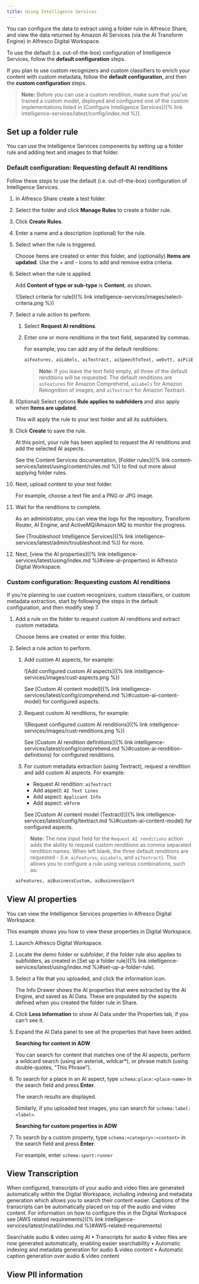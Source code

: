 ```yaml
---
title: Using Intelligence Services
---
```


You can configure the data to extract using a folder rule in Alfresco Share, and view the data returned by Amazon AI Services (via the AI Transform Engine) in Alfresco Digital Workspace.

To use the default (i.e. out-of-the-box) configuration of Intelligence Services, follow the **default configuration** steps.

If you plan to use custom recognizers and custom classifiers to enrich your content with custom metadata, follow the **default configuration**, and then the **custom configuration** steps.

> **Note:** Before you can use a custom rendition, make sure that you've trained a custom model, deployed and configured one of the custom implementations listed in [Configure Intelligence Services]({% link intelligence-services/latest/config/index.md %}).

## Set up a folder rule

You can use the Intelligence Services components by setting up a folder rule and adding text and images to that folder.

### Default configuration: Requesting default AI renditions

Follow these steps to use the default (i.e. out-of-the-box) configuration of Intelligence Services.

1. In Alfresco Share create a test folder.

2. Select the folder and click **Manage Rules** to create a folder rule.

3. Click **Create Rules**.

4. Enter a name and a description (optional) for the rule.

5. Select when the rule is triggered.

    Choose Items are created or enter this folder, and (optionally) **Items are updated**. Use the + and - icons to add and remove extra criteria.

6. Select when the rule is applied.

    Add **Content of type or sub-type** is **Content**, as shown.

    ![Select criteria for rule]({% link intelligence-services/images/select-criteria.png %})

7. Select a rule action to perform.

    1. Select **Request AI renditions**.

    2. Enter one or more renditions in the text field, separated by commas.

        For example, you can add any of the default renditions:

        ```bash
        aiFeatures, aiLabels, aiTextract, aiSpeechToText, webvtt, aiPiiEntities 
        ```

        > **Note:** If you leave the text field empty, all three of the default renditions will be requested. The default renditions are `aiFeatures` for Amazon Comprehend, `aiLabels` for Amazon Rekognition of images, and `aiTextract` for Amazon Textract.

8. (Optional) Select options **Rule applies to subfolders** and also apply when **Items are updated**.

    This will apply the rule to your test folder and all its subfolders.

9. Click **Create** to save the rule.

    At this point, your rule has been applied to request the AI renditions and add the selected AI aspects.

    See the Content Services documentation, [Folder rules]({% link content-services/latest/using/content/rules.md %}) to find out more about applying folder rules.

10. Next, upload content to your test folder.

    For example, choose a text file and a PNG or JPG image.

11. Wait for the renditions to complete.

    As an administrator, you can view the logs for the repository, Transform Router, AI Engine, and ActiveMQ/Amazon MQ to monitor the progress.

    See [Troubleshoot Intelligence Services]({% link intelligence-services/latest/admin/troubleshoot.md %}) for more.

12. Next, [view the AI properties]({% link intelligence-services/latest/using/index.md %}#view-ai-properties) in Alfresco Digital Workspace.

### Custom configuration: Requesting custom AI renditions

If you're planning to use custom recognizers, custom classifiers, or custom metadata extraction, start by following the steps in the default configuration, and then modify step 7.

1. Add a rule on the folder to request custom AI renditions and extract custom metadata.

    Choose Items are created or enter this folder.

2. Select a rule action to perform.

    1. Add custom AI aspects, for example:

        ![Add configured custom AI aspects]({% link intelligence-services/images/cust-aspects.png %})

        See [Custom AI content model]({% link intelligence-services/latest/config/comprehend.md %}#custom-ai-content-model) for configured aspects.

    2. Request custom AI renditions, for example:

        ![Request configured custom AI renditions]({% link intelligence-services/images/cust-renditions.png %})

        See [Custom AI rendition definitions]({% link intelligence-services/latest/config/comprehend.md %}#custom-ai-rendition-definitions) for configured renditions.

    3. For custom metadata extraction (using Textract), request a rendition and add custom AI aspects. For example:

        * Request AI rendition: `aiTextract`
        * Add aspect: `AI Text Lines`
        * Add aspect: `Applicant Info`
        * Add aspect: `w9form`

        See [Custom AI content model (Textract)]({% link intelligence-services/latest/config/textract.md %}#custom-ai-content-model) for configured aspects.

    > **Note:** The new input field for the `Request AI renditions` action adds the ability to request custom renditions as comma separated rendition names. When left blank, the three default renditions are requested - (i.e. `aiFeatures`, `aiLabels`, and `aiTextract`). This allows you to configure a rule using various combinations, such as:

    ```bash
    aiFeatures, aiBusinessCustom, aiBusinessSport
    ```

## View AI properties

You can view the Intelligence Services properties in Alfresco Digital Workspace.

This example shows you how to view these properties in Digital Workspace.

1. Launch Alfresco Digital Workspace.

2. Locate the demo folder or subfolder, if the folder rule also applies to subfolders, as created in [Set up a folder rule]({% link intelligence-services/latest/using/index.md %}#set-up-a-folder-rule).

3. Select a file that you uploaded, and click the information icon.

    The Info Drawer shows the AI properties that were extracted by the AI Engine, and saved as AI Data. These are populated by the aspects defined when you created the folder rule in Share.

4. Click **Less information** to show AI Data under the Properties tab, if you can't see it.

5. Expand the AI Data panel to see all the properties that have been added.

    **Searching for content in ADW**

    You can search for content that matches one of the AI aspects, perform a wildcard search (using an asterisk, wildcar*), or phrase match (using double-quotes, "This Phrase").

6. To search for a place in an AI aspect, type `schema:place:<place-name>` in the search field and press **Enter**.

    The search results are displayed.

    Similarly, if you uploaded test images, you can search for `schema:label:<label>`.

    **Searching for custom properties in ADW**

7. To search by a custom property, type `schema:<category>:<content>` in the search field and press **Enter**.

    For example, enter `schema:sport:runner`

## View Transcription

When configured, transcripts of your audio and video files are generated automatically within the Digital Workspace, including indexing and metadata generation which allows you to search their content easier. Captions of the transcripts can be automatically placed on top of the audio and video content. For information on how to configure this in the Digital Workspace see [AWS related requirements]({% link intelligence-services/latest/install/index.md %}#AWS-related-requirements)



 Searchable audio & video using AI
• Transcripts for audio & video files are now generated automatically, enabling easier searchability
• Automatic indexing and metadata generation for audio & video content
• Automatic caption generation over audio & video content

## View PII information

